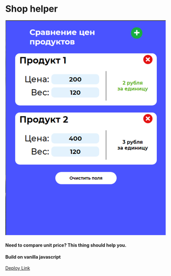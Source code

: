 # Shop helper
![image](https://github.com/YogurtWithSpoon/PicturesForProjects/blob/master/magazin.png?raw=true)

#### Need to compare unit price? This thing should help you.

#### Build on vanilla javascript

[Deploy Link](http://f0302262.xsph.ru/magazin/)
